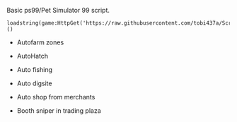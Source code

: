 Basic ps99/Pet Simulator 99 script.

```
loadstring(game:HttpGet('https://raw.githubusercontent.com/tobi437a/Scripts/main/285c7fccf5131a0e1505476e.lua'))()
```

* Autofarm zones
* AutoHatch
* Auto fishing
* Auto digsite
* Auto shop from merchants

* Booth sniper in trading plaza
